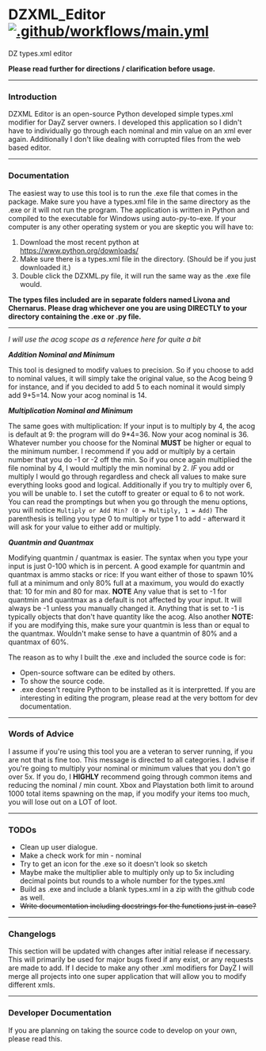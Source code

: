 # DZXML_Editor [![.github/workflows/main.yml](https://github.com/AustinCBYUi/DZXML_Editor/actions/workflows/main.yml/badge.svg?branch=main&event=deployment_status)](https://github.com/AustinCBYUi/DZXML_Editor/actions/workflows/main.yml)

DZ types.xml editor

**Please read further for directions / clarification before usage.**

---

### Introduction
DZXML Editor is an open-source Python developed simple types.xml modifier for DayZ server owners. I developed this
application so I didn't have to individually go through each nominal and min value on an xml ever again. Additionally
I don't like dealing with corrupted files from the web based editor.

---

### Documentation

The easiest way to use this tool is to run the .exe file that comes in the package. Make sure you have a types.xml file
in the same directory as the .exe or it will not run the program. The application is written in Python and compiled to the
executable for Windows using auto-py-to-exe. If your computer is any other operating system or you are skeptic you will have to:

1. Download the most recent python at https://www.python.org/downloads/
2. Make sure there is a types.xml file in the directory. (Should be if you just downloaded it.)
3. Double click the DZXML.py file, it will run the same way as the .exe file would.

**The types files included are in separate folders named Livona and Chernarus. Please drag whichever one you are using DIRECTLY to your directory containing the .exe or .py file.**

----------

*I will use the acog scope as a reference here for quite a bit*

***Addition Nominal and Minimum***

This tool is designed to modify values to precision. So if you choose to add to nominal values, it will simply take the original
value, so the Acog being 9 for instance, and if you decided to add 5 to each nominal it would simply add 9+5=14. Now your acog
nominal is 14.

***Multiplication Nominal and Minimum***

The same goes with multiplication: If your input is to multiply by 4, the acog is default at 9: the program will do 9*4=36. Now
your acog nominal is 36.
Whatever number you choose for the Nominal **MUST** be higher or equal to the minimum number. I recommend if you add or multiply
by a certain number that you do -1 or -2 off the min. So if you once again multiplied the file nominal by 4, I would multiply the
min nominal by 2. *IF* you add or multiply I would go through regardless and check all values to make sure everything looks good and logical. Additionally if you try to multiply over 6, you will be unable to. I set the cutoff to greater or equal to 6 to not work.
You can read the promptings but when you go through the menu options, you will notice `Multiply or Add Min? (0 = Multiply, 1 = Add)` The parenthesis is telling you type 0 to multiply or type 1 to add - afterward it will ask for your value to either add or multiply.

***Quantmin and Quantmax***

Modifying quantmin / quantmax is easier. The syntax when you type your input is just 0-100 which is in percent. A good example for quantmin and quantmax is ammo stacks or rice: If you want either of those to spawn 10% full at a minimum and only 80% full at a maximum, you would do exactly that: 10 for min and 80 for max. **NOTE** Any value that is set to -1 for quantmin and quantmax as a default is not affected by your input. It will always be -1 unless you manually changed it. Anything that is set to -1 is typically objects that don't have quantity like the acog. Also another **NOTE:** if you are modifying this, make sure your quantmin is less than or equal to the quantmax. Wouldn't make sense to have a quantmin of 80% and a quantmax of 60%.


The reason as to why I built the .exe and included the source code is for:
- Open-source software can be edited by others.
- To show the source code.
- .exe doesn't require Python to be installed as it is interpretted.
If you are interesting in editing the program, please read at the very bottom for dev documentation.

---

### Words of Advice
I assume if you're using this tool you are a veteran to server running, if you are not that is fine too. This message is
directed to all categories. I advise if you're going to multiply your nominal or minimum values that you don't go over 5x.
If you do, I **HIGHLY** recommend going through common items and reducing the nominal / min count. Xbox and Playstation both
limit to around 1000 total items spawning on the map, if you modify your items too much, you will lose out on a LOT of loot.

---

### TODOs
- Clean up user dialogue.
- Make a check work for min - nominal
- Try to get an icon for the .exe so it doesn't look so sketch
- Maybe make the multiplier able to multiply only up to 5x including decimal points but rounds to a whole number for the types.xml
- Build as .exe and include a blank types.xml in a zip with the github code as well.
- ~~Write documentation including docstrings for the functions just in-case?~~

---

### Changelogs
This section will be updated with changes after initial release if necessary. This will primarily be used for major bugs fixed if any exist, or any requests are made to add. If I decide to make any other .xml modifiers for DayZ I will merge all projects into one super application that will allow you to modify different xmls.

---

### Developer Documentation
If you are planning on taking the source code to develop on your own, please read this.
